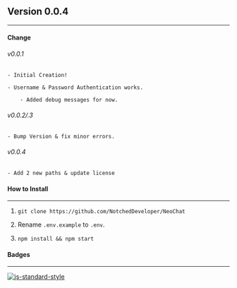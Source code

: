 ## Version 0.0.4
------------------------

#### Change
###### v0.0.1

    - Initial Creation!

    - Username & Password Authentication works.
        
        - Added debug messages for now.

###### v0.0.2/.3

    - Bump Version & fix minor errors.

###### v0.0.4

    - Add 2 new paths & update license


#### How to Install
-------------------------
1) `git clone https://github.com/NotchedDeveloper/NeoChat`

2) Rename `.env.example` to `.env`.

3) `npm install && npm start`

#### Badges
-------------------------
[![js-standard-style](https://cdn.rawgit.com/standard/standard/master/badge.svg)](http://standardjs.com)